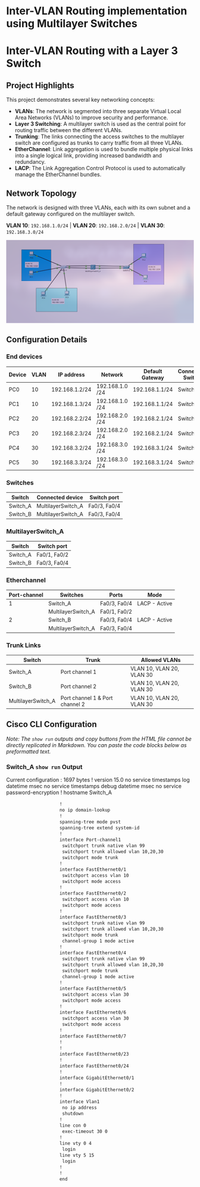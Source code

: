 # Inter-VLAN Routing implementation using Multilayer Switches
# Inter-VLAN Routing with a Layer 3 Switch

## Project Highlights
This project demonstrates several key networking concepts:
* **VLANs**: The network is segmented into three separate Virtual Local Area Networks (VLANs) to improve security and performance.
* **Layer 3 Switching**: A multilayer switch is used as the central point for routing traffic between the different VLANs.
* **Trunking**: The links connecting the access switches to the multilayer switch are configured as trunks to carry traffic from all three VLANs.
* **EtherChannel**: Link aggregation is used to bundle multiple physical links into a single logical link, providing increased bandwidth and redundancy.
* **LACP**: The Link Aggregation Control Protocol is used to automatically manage the EtherChannel bundles.

## Network Topology
The network is designed with three VLANs, each with its own subnet and a default gateway configured on the multilayer switch.

**VLAN 10**: `192.168.1.0/24` | **VLAN 20**: `192.168.2.0/24` | **VLAN 30**: `192.168.3.0/24`

![Network Topology Diagram](topology.png)

## Configuration Details

### End devices
| Device | VLAN | IP address | Network | Default Gateway | Connected Switch | Access port |
|---|---|---|---|---|---|---|
| PC0 | 10 | 192.168.1.2/24 | 192.168.1.0 /24 | 192.168.1.1/24 | Switch_A | Fa0/1 |
| PC1 | 10 | 192.168.1.3/24 | 192.168.1.0 /24 | 192.168.1.1/24 | Switch_A | Fa0/2 |
| PC2 | 20 | 192.168.2.2/24 | 192.168.2.0 /24 | 192.168.2.1/24 | Switch_B | Fa0/1 |
| PC3 | 20 | 192.168.2.3/24 | 192.168.2.0 /24 | 192.168.2.1/24 | Switch_B | Fa0/2 |
| PC4 | 30 | 192.168.3.2/24 | 192.168.3.0 /24 | 192.168.3.1/24 | Switch_A | Fa0/5 |
| PC5 | 30 | 192.168.3.3/24 | 192.168.3.0 /24 | 192.168.3.1/24 | Switch_A | Fa0/6 |

### Switches
| Switch | Connected device | Switch port |
|---|---|---|
| Switch_A | MultilayerSwitch_A | Fa0/3, Fa0/4 |
| Switch_B | MultilayerSwitch_A | Fa0/3, Fa0/4 |

### MultilayerSwitch_A
| Switch | Switch port |
|---|---|
| Switch_A | Fa0/1, Fa0/2 |
| Switch_B | Fa0/3, Fa0/4 |

### Etherchannel
| Port-channel | Switches | Ports | Mode |
|---|---|---|---|
| 1 | Switch_A | Fa0/3, Fa0/4 | LACP - Active |
| | MultilayerSwitch_A | Fa0/1, Fa0/2 | |
| 2 | Switch_B | Fa0/3, Fa0/4 | LACP - Active |
| | MultilayerSwitch_A | Fa0/3, Fa0/4 | |

### Trunk Links
| Switch | Trunk | Allowed VLANs |
|---|---|---|
| Switch_A | Port channel 1 | VLAN 10, VLAN 20, VLAN 30 |
| Switch_B | Port channel 2 | VLAN 10, VLAN 20, VLAN 30 |
| MultilayerSwitch_A | Port channel 1 & Port channel 2 | VLAN 10, VLAN 20, VLAN 30 |

## Cisco CLI Configuration
_Note: The `show run` outputs and copy buttons from the HTML file cannot be directly replicated in Markdown. You can paste the code blocks below as preformatted text._

### Switch_A `show run` Output
Current configuration : 1697 bytes
                        !
                        version 15.0
                        no service timestamps log datetime msec
                        no service timestamps debug datetime msec
                        no service password-encryption
                        !
                        hostname Switch_A

                        !
                        no ip domain-lookup
                        !
                        spanning-tree mode pvst
                        spanning-tree extend system-id
                        !
                        interface Port-channel1
                         switchport trunk native vlan 99
                         switchport trunk allowed vlan 10,20,30
                         switchport mode trunk
                        !
                        interface FastEthernet0/1
                         switchport access vlan 10
                         switchport mode access
                        !
                        interface FastEthernet0/2
                         switchport access vlan 10
                         switchport mode access
                        !
                        interface FastEthernet0/3
                         switchport trunk native vlan 99
                         switchport trunk allowed vlan 10,20,30
                         switchport mode trunk
                         channel-group 1 mode active
                        !
                        interface FastEthernet0/4
                         switchport trunk native vlan 99
                         switchport trunk allowed vlan 10,20,30
                         switchport mode trunk
                         channel-group 1 mode active
                        !
                        interface FastEthernet0/5
                         switchport access vlan 30
                         switchport mode access
                        !
                        interface FastEthernet0/6
                         switchport access vlan 30
                         switchport mode access
                        !
                        interface FastEthernet0/7
                        !
                        !
                        interface FastEthernet0/23
                        !
                        interface FastEthernet0/24
                        !
                        interface GigabitEthernet0/1
                        !
                        interface GigabitEthernet0/2
                        !
                        interface Vlan1
                         no ip address
                         shutdown
                        !
                        line con 0
                         exec-timeout 30 0
                        !
                        line vty 0 4
                         login
                        line vty 5 15
                         login
                        !
                        !
                        end
              
